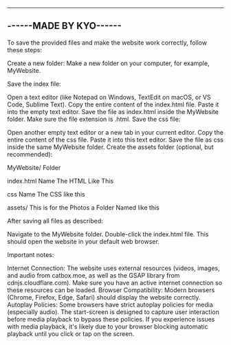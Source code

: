 -----------------------
------MADE BY KYO------
-----------------------


To save the provided files and make the website work correctly, follow these steps:

Create a new folder: Make a new folder on your computer, for example, MyWebsite.

Save the index file:

Open a text editor (like Notepad on Windows, TextEdit on macOS, or VS Code, Sublime Text).
Copy the entire content of the index.html file.
Paste it into the empty text editor.
Save the file as index.html inside the MyWebsite folder. Make sure the file extension is .html.
Save the css file:

Open another empty text editor or a new tab in your current editor.
Copy the entire content of the css file.
Paste it into this text editor.
Save the file as css inside the same MyWebsite folder.
Create the assets folder (optional, but recommended):

MyWebsite/    Folder

index.html    Name The HTML Like This

css           Name The CSS like this

assets/       This is for the Photos a Folder Named like this

After saving all files as described:

Navigate to the MyWebsite folder.
Double-click the index.html file.
This should open the website in your default web browser.

Important notes:

Internet Connection: The website uses external resources (videos, images, and audio from catbox.moe, as well as the GSAP library from cdnjs.cloudflare.com). Make sure you have an active internet connection so these resources can be loaded.
Browser Compatibility: Modern browsers (Chrome, Firefox, Edge, Safari) should display the website correctly.
Autoplay Policies: Some browsers have strict autoplay policies for media (especially audio). The start-screen is designed to capture user interaction before media playback to bypass these policies. If you experience issues with media playback, it's likely due to your browser blocking automatic playback until you click or tap on the screen.

